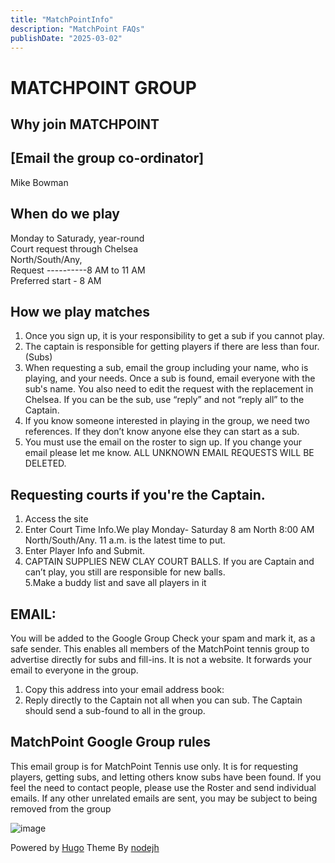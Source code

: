 ```yaml
---
title: "MatchPointInfo"
description: "MatchPoint FAQs"
publishDate: "2025-03-02"
---
```


# MATCHPOINT GROUP<br>
## Why join MATCHPOINT<br>

## [Email the group co-ordinator]<br>
Mike Bowman

## When do we play<br>
Monday to Saturady, year-round<br>
Court request through Chelsea<br> 
  North/South/Any,<br>
  Request ----------8 AM to 11 AM<br>
  Preferred start - 8 AM<br>
  
## How we play matches
1. Once you sign up, it is your responsibility to get a sub if you cannot play.<br>
2. The captain is responsible for getting players if there are less than four. (Subs)<br>
3. When requesting a sub, email the group including your name, who is playing, and your needs. Once a sub is found, email everyone with the sub's name. You also need to edit the request with the replacement in Chelsea. If you can be the sub, use “reply” and not “reply all” to the Captain.<br>
4. If you know someone interested in playing in the group, we need two references. If they don’t know anyone else they can start as a sub.<br>
5. You must use the email on the roster to sign up. If you change your email please let me know. ALL UNKNOWN EMAIL REQUESTS WILL BE DELETED.<br>

## Requesting courts if you're the Captain.
1. Access the site <br>
2. Enter Court Time Info.We play Monday- Saturday 8 am North 8:00 AM North/South/Any. 11 a.m. is the latest time to put.<br>
3. Enter Player Info and Submit.<br>
4. CAPTAIN SUPPLIES NEW CLAY COURT BALLS. If you are Captain and can’t play, you still are responsible for new balls.<br>
5.Make a buddy list and save all players in it

## EMAIL:
You will be added to the Google Group Check your spam and mark it, as a safe sender.
This enables all members of the MatchPoint tennis group to advertise directly for subs and fill-ins. It is not a website. It forwards your email to everyone in the group.
1. Copy this address into your email address book:
2. Reply directly to the Captain not all when you can sub. The Captain should send a sub-found to all in the group.

## MatchPoint Google Group rules
This email group is for MatchPoint Tennis use only. It is for requesting players, getting subs, and letting others know subs have been found.
If you feel the need to contact people, please use the Roster and send individual emails.
If any other unrelated emails are sent, you may be subject to being removed from the group

![image](https://github.com/user-attachments/assets/c2b1d09a-4454-4e8b-9d3c-5b92c2bff148)

Powered by [Hugo](http://www.gohugo.io/) Theme By [nodejh](https://github.com/nodejh/hugo-theme-mini)
